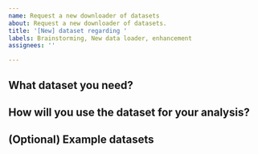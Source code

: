 ```yaml
---
name: Request a new downloader of datasets
about: Request a new downloader of datasets.
title: '[New] dataset regarding '
labels: Brainstorming, New data loader, enhancement
assignees: ''

---
```


## What dataset you need?
<!--A clear and concise description of what dataset you need for your analysis.-->

## How will you use the dataset for your analysis?
<!--Please describe why the dataset is useful for COVID-19 analysis.-->

## (Optional) Example datasets
<!--If you have found useful datasets, please share the URLs, description, data provider, licenses, how to cite, data format, APIs etc.-->
